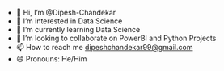 - 👋 Hi, I’m @Dipesh-Chandekar
- 👀 I’m interested in Data Science
- 🌱 I’m currently learning Data Science
- 💞️ I’m looking to collaborate on PowerBI and Python Projects
- 📫 How to reach me dipeshchandekar99@gmail.com
- 😄 Pronouns: He/Him

<!---
Dipesh-Chandekar/Dipesh-Chandekar is a ✨ special ✨ repository because its `README.md` (this file) appears on your GitHub profile.
You can click the Preview link to take a look at your changes.
--->
